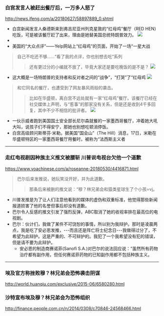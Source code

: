 ### 白宫发言人被赶出餐厅后，一万多人怒了
http://news.ifeng.com/a/20180627/58897889_0.shtml
- 白宫新闻发言人桑德斯来到弗吉尼亚州列克星敦的“红母鸡”餐厅（RED HEN）吃饭，可是被该餐厅赶了出来，理由是她替美国总统特朗普效力。
![](http://p0.ifengimg.com/pmop/2018/0627/861219D5191855E32747536BBDA644EBA5DA69E8_size51_w853_h482.jpeg)
- 
- 美国的“大众点评”——Yelp网站上“红母鸡”的页面，开始了一场“一星大战
>自己不吃还不够……“看了我的点评，你也别想去吃”系列
>>还有更过分的小编就不放了，毕竟大家还是要吃晚饭的是不是？
![](http://p0.ifengimg.com/pmop/2018/0627/A9B19685FFBFDC6381992DE9BD13414CE3FBC4DF_size27_w343_h346.jpeg)
- 这大概是一场特朗普的支持者和反对者之间的“战争”，“打哭”了“红母鸡
![](http://p0.ifengimg.com/pmop/2018/0627/ED214938D3DD45A682DC6292409DE710EBA8527B_size95_w720_h720.jpeg)
>和它同名的餐厅，也遭受到了网友暴风雨般的袭击。
>>比如在华盛顿，离白宫不远处就有一家“红母鸡”餐厅。该餐厅已经在社交媒体上声明，与“惹事”的那家没有关系，但是还是收到4千多回复，其中不少不相信的批评者。
![](http://p0.ifengimg.com/pmop/2018/0627/37E563C59BD3D54DF2FAF31BCEAB706C7BF9FAAD_size42_w585_h480.jpeg)
- 一伙示威者跑到美国国土安全部长尼尔森就餐的一家墨西哥餐厅，冲着她大吼大叫，说孩子们不得安宁，那她也别想吃顿消停饭。
- 白宫高级顾问斯蒂芬·米勒。据美国“国会山”（The Hill）消息，17日，米勒在华盛顿特区的一家墨西哥餐厅用餐时，被称为“法西斯主义者
---
### 走红电视剧因种族主义推文被腰斩 川普说电视台欠他一个道歉
https://www.voachinese.com/a/roseanne-20180530/4416871.html
>巴尔后来发推说，她玩笑没开好，并为此道歉。
>>那条后来被删的推文说：“穆？林兄弟会和猿类星球生了个小孩=vj。
- 川普发推是为了让人们注意他看到的媒体的虚伪和双重标准，他觉得那些新闻报道损害了他的名誉但事后却没有道歉。
- 巴尔令人反感的推文引发了强烈反弹，ABC取消了她的收视率排在最高位的电视剧。
- 巴尔：伙计们，我做了某件不可饶恕的事情，所以别为我辩护。那时是凌晨两点，我是吃了安必恩发推，---而且还是阵亡将士纪念日---我做得过分了，不希望为此辩护。这是严重的、不可辩护的。我犯了一个我希望没有犯的错误，但是请不要为此辩护。
  - 安必恩的制造商赛诺菲(Sanofi S.A.)对巴尔的说法回应说：“虽然所有药物治疗都有副作用，但任何赛诺菲药物的已知副作用都不包括种族主义。
---
### 埃及官方称挫败穆？林兄弟会恐怖袭击阴谋
http://world.huanqiu.com/exclusive/2015-06/6580280.html
### 沙特宣布埃及穆？林兄弟会为恐怖组织
http://finance.people.com.cn/n/2014/0308/c70846-24568466.html